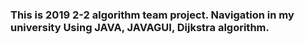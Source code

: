 <h3> This is 2019 2-2 algorithm team project.
 Navigation in my university
 Using JAVA, JAVAGUI, Dijkstra algorithm.


